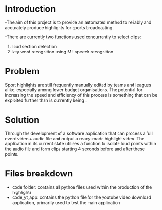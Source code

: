 # Introduction
-The aim of this project is to provide an automated method to reliably and accurately produce highlights for sports broadcasting. 

-There are currently two functions used concurrently to select clips: 
  1. loud section detection
  2. key word recognition using ML speech recognition


# Problem
Sport highlights are still frequently manually edited by teams and leagues alike, especially among lower budget organisations. The potential for increasing the speed and efficiency of this process is something that can be exploited further than is currently being .

# Solution
Through the development of a software application that can process a full event video + audio file and output a ready-made highlight video. The application in its current state utilises a function to isolate loud points within the audio file and form clips starting 4 seconds before and after these points.  

# Files breakdown
- code folder: contains all python files used within the production of the highlights
- code_yt_app: contains the python file for the youtube video download application, primarily used to test the main application

